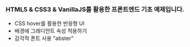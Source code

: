 ### HTML5 & CSS3 & VanillaJS를 활용한 프론트엔드 기초 예제입니다.
- CSS hover를 활용한 반응형 UI
- 배경에 그래디언트 속성 적용하기
- 감각적 폰트 사용 "abster"
